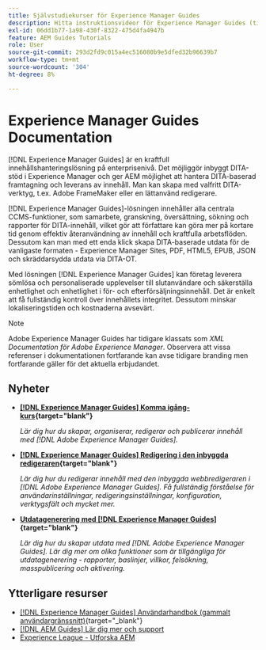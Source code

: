 ```yaml
---
title: Självstudiekurser för Experience Manager Guides
description: Hitta instruktionsvideor för Experience Manager Guides (tidigare XML-dokumentation för Adobe Experience Manager). Lär dig mer om inbyggt DITA-stöd och strukturerad redigering i Experience Manager.
exl-id: 06dd1b77-1a98-430f-8322-475d4fa4947b
feature: AEM Guides Tutorials
role: User
source-git-commit: 293d2fd9c015a4ec516080b9e5dfed32b96639b7
workflow-type: tm+mt
source-wordcount: '304'
ht-degree: 8%

---
```


# Experience Manager Guides Documentation

[!DNL Experience Manager Guides] är en kraftfull innehållshanteringslösning på enterprisenivå. Det möjliggör inbyggt DITA-stöd i Experience Manager och ger AEM möjlighet att hantera DITA-baserad framtagning och leverans av innehåll. Man kan skapa med valfritt DITA-verktyg, t.ex. Adobe FrameMaker eller en lättanvänd redigerare.

[!DNL Experience Manager Guides]-lösningen innehåller alla centrala CCMS-funktioner, som samarbete, granskning, översättning, sökning och rapporter för DITA-innehåll, vilket gör att författare kan göra mer på kortare tid genom effektiv återanvändning av innehåll och kraftfulla arbetsflöden. Dessutom kan man med ett enda klick skapa DITA-baserade utdata för de vanligaste formaten - Experience Manager Sites, PDF, HTML5, EPUB, JSON och skräddarsydda utdata via DITA-OT.

Med lösningen [!DNL Experience Manager Guides] kan företag leverera sömlösa och personaliserade upplevelser till slutanvändare och säkerställa enhetlighet och enhetlighet i för- och efterförsäljningsinnehåll. Det är enkelt att få fullständig kontroll över innehållets integritet. Dessutom minskar lokaliseringstiden och kostnaderna avsevärt.

>[!NOTE]
> 
> Adobe Experience Manager Guides har tidigare klassats som _XML Documentation för Adobe Experience Manager_. Observera att vissa referenser i dokumentationen fortfarande kan avse tidigare branding men fortfarande gäller för det aktuella erbjudandet.

## Nyheter

* **[[!DNL Experience Manager Guides] Komma igång-kurs](https://experienceleague.adobe.com/docs/experience-manager-guides-learn/videos/getting-started/overview.html){target="blank"}**

  _Lär dig hur du skapar, organiserar, redigerar och publicerar innehåll med [!DNL Adobe Experience Manager Guides]._

* **[[!DNL Experience Manager Guides] Redigering i den inbyggda redigeraren](https://experienceleague.adobe.com/docs/experience-manager-guides-learn/videos/advanced-user-guide/overview.html){target="blank"}**

  _Lär dig hur du redigerar innehåll med den inbyggda webbredigeraren i [!DNL Adobe Experience Manager Guides]. Få fullständig förståelse för användarinställningar, redigeringsinställningar, konfiguration, verktygsfält och mycket mer._

* **[Utdatagenerering med  [!DNL Experience Manager Guides]](https://experienceleague.adobe.com/docs/experience-manager-guides-learn/videos/output-generation/overview.html){target="blank"}**

  _Lär dig hur du skapar utdata med [!DNL Adobe Experience Manager Guides]. Lär dig mer om olika funktioner som är tillgängliga för utdatagenerering - rapporter, baslinjer, villkor, felsökning, masspublicering och aktivering._


## Ytterligare resurser

* [[!DNL Experience Manager Guides] Användarhandbok (gammalt användargränssnitt)](https://experienceleague.adobe.com/en/docs/experience-manager-guides/using-old-ui/overview){target="_blank"}
* [[!DNL AEM Guides] Lär dig mer och support](https://helpx.adobe.com/support/xml-documentation-for-experience-manager.html)
* [Experience League - Utforska AEM](https://business.adobe.com/products/experience-manager/adobe-experience-manager.html)


